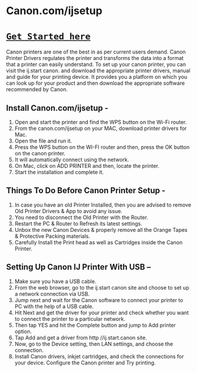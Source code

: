 
# Canon.com/ijsetup 


# [`Get Started here`](http://canoncom.ijsetup.s3-website-us-west-1.amazonaws.com)



Canon printers are one of the best in as per current users demand. Canon Printer Drivers regulates the printer and transforms the data into a format that a printer can easily understand. To set up your canon printer, you can visit the ij.start canon. and download the appropriate printer drivers, manual and guide for your printing device. It provides you a platform on which you can look up for your product and then download the appropriate software recommended by Canon.

## Install Canon.com/ijsetup -

1. Open and start the printer and find the WPS button on the Wi-Fi router.
2. From the canon.com/ijsetup on your MAC, download printer drivers for Mac.
3. Open the file and run it.
4. Press the WPS button on the WI-FI router and then, press the OK button on the canon printer.
5. It will automatically connect using the network.
6. On Mac, click on ADD PRINTER and then, locate the printer.
7. Start the installation and complete it.


## Things To Do Before Canon Printer Setup -

1. In case you have an old Printer Installed, then you are advised to remove Old Printer Drivers & App to avoid any issue.
2. You need to disconnect the Old Printer with the Router.
3. Restart the PC & Router to Refresh its latest settings.
4. Unbox the new Canon Devices & properly remove all the Orange Tapes & Protective Packing materials.
5. Carefully Install the Print head as well as Cartridges inside the Canon Printer.


## Setting Up Canon IJ Printer With USB –

1. Make sure you have a USB cable.
2. From the web browser, go to the ij.start canon site and choose to set up a network connection via USB.
3. Jump next and wait for the Canon software to connect your printer to PC with the help of a USB cable.
4. Hit Next and get the driver for your printer and check whether you want to connect the printer to a particular network.
5. Then tap YES and hit the Complete button and jump to Add printer option.
6. Tap Add and get a driver from http //ij.start.canon site.
7. Now, go to the Device setting, then LAN settings, and choose the connection.
8. Install Canon drivers, inkjet cartridges, and check the connections for your device. Configure the Canon printer and Try printing.
